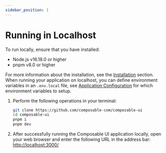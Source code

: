 ```yaml
---
sidebar_position: 1
---
```


# Running in Localhost

To run locally, ensure that you have installed:

- Node.js v16.18.0 or higher
- pnpm v8.0 or higher

For more information about the installation, see the [Installation](../getting_started/installation.md) section. When running your application on localhost, you can define environment variables in an `.env.local` file, see [Application Configuration](../essentials/configuration.md) for which environment variables to setup.


1. Perform the following operations in your terminal:

   ```sh
   git clone https://github.com/composable-com/composable-ui
   cd composable-ui
   pnpm i
   pnpm dev
   ```

2. After successfully running the Composable UI application locally, open your web browser and enter the following URL in the address bar:
 [http://localhost:3000/](http://localhost:3000)


